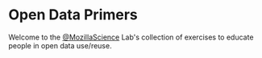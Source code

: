 # Open Data Primers

Welcome to the [@MozillaScience](https://twitter.com/mozillascience) Lab's collection of exercises to educate people in open data use/reuse.


